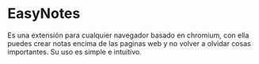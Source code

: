 # EasyNotes
Es una extensión para cualquier navegador basado en chromium, con ella puedes crear notas encima de las paginas web y no volver a olvidar cosas importantes. Su uso es simple e intuitivo.


